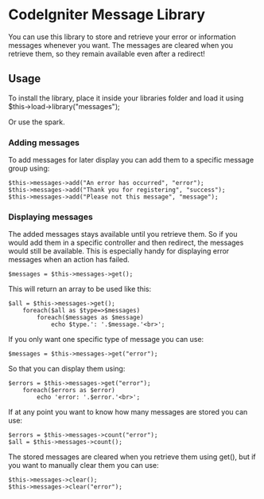 CodeIgniter Message Library
===========================

You can use this library to store and retrieve your error or information messages whenever you want. The messages are cleared when you retrieve them, so they remain available even after a redirect!

Usage
-----

To install the library, place it inside your libraries folder and load it using
    $this->load->library("messages");
    
Or use the spark.

### Adding messages

To add messages for later display you can add them to a specific message group using:

    $this->messages->add("An error has occurred", "error");
    $this->messages->add("Thank you for registering", "success");
    $this->messages->add("Please not this message", "message");

### Displaying messages

The added messages stays available until you retrieve them. So if you would add them in a specific controller and then redirect, the messages would still be available. This is especially handy for displaying error messages when an action has failed.

    $messages = $this->messages->get();
    
This will return an array to be used like this:

    $all = $this->messages->get();
        foreach($all as $type=>$messages)
            foreach($messages as $message)
                echo $type.': '.$message.'<br>';
                
If you only want one specific type of message you can use:

    $messages = $this->messages->get("error");
    
So that you can display them using:

    $errors = $this->messages->get("error");
        foreach($errors as $error)
            echo 'error: '.$error.'<br>';
            
If at any point you want to know how many messages are stored you can use:

    $errors = $this->messages->count("error");
    $all = $this->messages->count();
    
The stored messages are cleared when you retrieve them using get(), but if you want to manually clear them you can use:

    $this->messages->clear();
    $this->messages->clear("error");